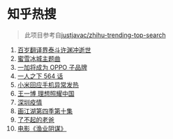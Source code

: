 # 知乎热搜

> 此项目参考自[justjavac/zhihu-trending-top-search](https://github.com/justjavac/zhihu-trending-top-search/blob/main/utils.ts)

<!-- BEGIN -->
  <!-- 最后更新时间:Fri Jun 18 2021 08:11:48 GMT+0000 (Coordinated Universal Time) -->
  1. [百岁翻译界泰斗许渊冲逝世](https://www.zhihu.com/search?q=许渊冲)
1. [蜜雪冰城主题曲](https://www.zhihu.com/search?q=蜜雪冰城)
1. [一加将成为 OPPO 子品牌](https://www.zhihu.com/search?q=一加)
1. [一人之下 564 话](https://www.zhihu.com/search?q=一人之下)
1. [小米回应手机异常发热](https://www.zhihu.com/search?q=小米)
1. [王一博 理想照耀中国](https://www.zhihu.com/search?q=理想照耀中国)
1. [深圳疫情](https://www.zhihu.com/search?q=深圳疫情)
1. [画江湖第四季第十集](https://www.zhihu.com/search?q=画江湖之不良人第四季)
1. [了不起的老爸](https://www.zhihu.com/search?q=了不起的老爸)
1. [电影《渔业阴谋》](https://www.zhihu.com/search?q=渔业阴谋)
  <!-- END -->